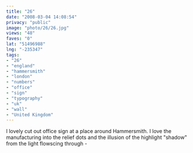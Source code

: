 ```yaml
---
title: "26"
date: "2008-03-04 14:08:54"
privacy: "public"
image: "photo/26/26.jpg"
views: "48"
faves: "0"
lat: "51496988"
lng: "-235347"
tags:
- "26"
- "england"
- "hammersmith"
- "london"
- "numbers"
- "office"
- "sign"
- "typography"
- "uk"
- "wall"
- "United Kingdom"
---
```

I lovely cut out office sign at a place around Hammersmith. I love the manufacturing into the relief dots and the illusion of the highlight &quot;shadow&quot; from the light flowscing through - <a href="/photos/2008/03/06/26"></a>
